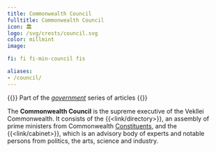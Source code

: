 ```yaml
---
title: Commonwealth Council
fulltitle: Commonwealth Council
icon: 🏛️
logo: /svg/crests/council.svg
color: millmint
image:

fi: fi fi-min-council fis

aliases:
- /council/
---
```

{{<note series>}}
 Part of the *[government](/government/)* series of articles
{{</note>}}

The **Commonwealth Council** is the supreme executive of the Vekllei Commonwealth. It consists of the {{<link/directory>}}, an assembly of prime ministers from Commonwealth [Constituents](/constituents/), and the {{<link/cabinet>}}, which is an advisory body of experts and notable persons from politics, the arts, science and industry.